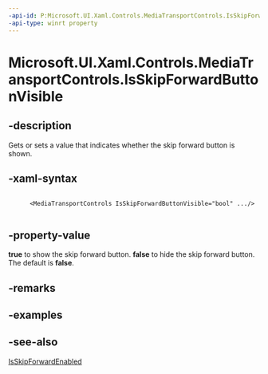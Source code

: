 ```yaml
---
-api-id: P:Microsoft.UI.Xaml.Controls.MediaTransportControls.IsSkipForwardButtonVisible
-api-type: winrt property
---
```


# Microsoft.UI.Xaml.Controls.MediaTransportControls.IsSkipForwardButtonVisible

<!--
public bool IsSkipForwardButtonVisible { get; set; }
-->


## -description
Gets or sets a value that indicates whether the skip forward button is shown.


## -xaml-syntax
```xaml

      <MediaTransportControls IsSkipForwardButtonVisible="bool" .../>
    
```


## -property-value
**true** to show the skip forward button. **false** to hide the skip forward button. The default is **false**.

## -remarks

## -examples

## -see-also
[IsSkipForwardEnabled](mediatransportcontrols_isskipforwardenabled.md)
